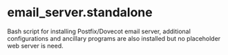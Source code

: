# email_server.standalone
Bash script for installing Postfix/Dovecot email server, additional configurations and ancillary programs are also installed but no placeholder web server is need.
